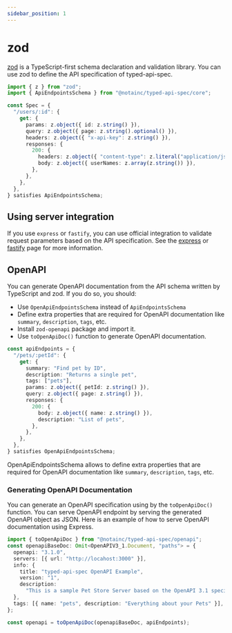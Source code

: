 ```yaml
---
sidebar_position: 1
---
```


# zod

[zod](https://zod.dev) is a TypeScript-first schema declaration and validation library.
You can use zod to define the API specification of typed-api-spec.

```typescript
import { z } from "zod";
import { ApiEndpointsSchema } from "@notainc/typed-api-spec/core";

const Spec = {
  "/users/:id": {
    get: {
      params: z.object({ id: z.string() }),
      query: z.object({ page: z.string().optional() }),
      headers: z.object({ "x-api-key": z.string() }),
      responses: {
        200: {
          headers: z.object({ "content-type": z.literal("application/json") }),
          body: z.object({ userNames: z.array(z.string()) }),
        },
      },
    },
  },
} satisfies ApiEndpointsSchema;
```

## Using server integration

If you use `express` or `fastify`, you can use official integration to validate request parameters based on the API specification.
See the [express](/docs/server/express) or [fastify](/docs/server/fastify) page for more information.

## OpenAPI

You can generate OpenAPI documentation from the API schema written by TypeScript and zod.
If you do so, you should:

- Use `OpenApiEndpointsSchema` instead of `ApiEndpointsSchema`
- Define extra properties that are required for OpenAPI documentation like `summary`, `description`, `tags`, etc.
- Install `zod-openapi` package and import it.
- Use `toOpenApiDoc()` function to generate OpenAPI documentation.

```typescript
const apiEndpoints = {
  "/pets/:petId": {
    get: {
      summary: "Find pet by ID",
      description: "Returns a single pet",
      tags: ["pets"],
      params: z.object({ petId: z.string() }),
      query: z.object({ page: z.string() }),
      responses: {
        200: {
          body: z.object({ name: z.string() }),
          description: "List of pets",
        },
      },
    },
  },
} satisfies OpenApiEndpointsSchema;
```

OpenApiEndpointsSchema allows to define extra properties that are required for OpenAPI documentation like `summary`, `description`, `tags`, etc.

### Generating OpenAPI Documentation

You can generate an OpenAPI specification using by the `toOpenApiDoc()` function.
You can serve OpenAPI endpoint by serving the generated OpenAPI object as JSON.
Here is an example of how to serve OpenAPI documentation using Express.

```typescript
import { toOpenApiDoc } from "@notainc/typed-api-spec/openapi";
const openapiBaseDoc: Omit<OpenAPIV3_1.Document, "paths"> = {
  openapi: "3.1.0",
  servers: [{ url: "http://locahost:3000" }],
  info: {
    title: "typed-api-spec OpenAPI Example",
    version: "1",
    description:
      "This is a sample Pet Store Server based on the OpenAPI 3.1 specification.",
  },
  tags: [{ name: "pets", description: "Everything about your Pets" }],
};

const openapi = toOpenApiDoc(openapiBaseDoc, apiEndpoints);
```
